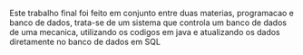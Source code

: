 Este trabalho final foi feito em conjunto entre duas materias, programacao e banco de dados, trata-se de um sistema que controla um banco de dados de uma mecanica, utilizando os codigos em java e atualizando os dados diretamente no banco de dados em SQL
